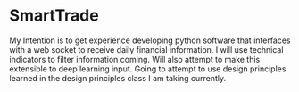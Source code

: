 # SmartTrade
My Intention is to get experience developing python software that interfaces with a web socket to receive daily financial information. I will use technical indicators to filter information coming. Will also attempt to make this extensible to deep learning input. Going to attempt to use design principles learned in the design principles class I am taking currently. 
